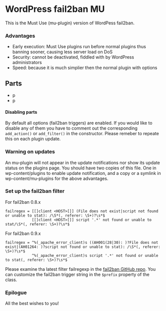 # WordPress fail2ban MU

This is the Must Use (mu-plugin) version of WordPess fail2ban.

### Advantages

- Early execution: Must Use plugins run before normal plugins thus banning sooner, causing less server load on DoS
- Security: cannot be deactivated, fiddled with by WordPress administrators
- Speed: because it is much simplier then the normal plugin with options

## Parts

- p
- p

#### Disabling parts

By default all options (fail2ban triggers) are enabled. If you would like to disable any of them
you have to comment out the corresponding `add_action()` or `add_filter()` in the constructor.
Please remeber to repeate this on each plugin update.

### Warning on updates

An mu-plugin will not appear in the update notifications nor show its update status on the plugins page.
You should have two copies of this file. One in wp-content/plugins to enable update notification,
and a copy or a symlink in wp-content/mu-plugins for the above advantages.

### Set up the fail2ban filter

For fail2ban 0.8.x

```
failregex = [[]client <HOST>[]] (File does not exist|script not found or unable to stat): /\S*(, referer: \S+)?\s*$
            [[]client <HOST>[]] script '.*' not found or unable to stat/\S*(, referer: \S+)?\s*$
```

For fail2ban 0.9.x

```
failregex = ^%(_apache_error_client)s ((AH001(28|30): )?File does not exist|(AH01264: )?script not found or unable to stat): /\S*(, referer: \S+)?\s*$
            ^%(_apache_error_client)s script '.*' not found or unable to stat(, referer: \S+)?\s*$

```

Please examine tha latest filter failregexp in the
[fail2ban GitHub repo](https://github.com/fail2ban/fail2ban/blob/master/config/filter.d).
You can customize the fail2ban trigger string in the `$prefix` property of the class.

### Epilogue

All the best wishes to you!
